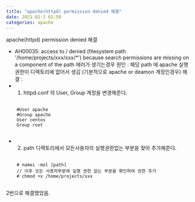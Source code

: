 ```yaml
---
title: "apache(httpd) permission denied 해결"
date: 2021-02-1 01:50
categories: apache
---
```

apache(httpd) permission denied 해결
-  AH00035: access to / denied (filesystem path '/home/projects/xxx/xxx/*') because search permissions are missing on a component of the path
에러가 생기는경우 
원인 : 해당 path 에 apache 실행권한이 디렉토리에 없어서 생김 (기본적으로 apache or deamon 계정인경우)
해결 : 
 - 1. httpd.conf 의 User, Group 계정을 변경해준다.
 <pre>
  <code>
    #User apache
    #Group apache
    User centos
    Group root
  </code>
</pre>

 - 2. path 디렉토리에서 모든사용자의 실행권한없는 부분을 찾아 추가해준다.
<pre>
  <code>
    # namei -mol [path]
    // 이후 모든 사용자부분에 실행 권한 없는 부분을 확인하여 권한 추가
    # chmod +x /home/projects/xxx
  </code>
</pre>

2번으로 해결했었음.
